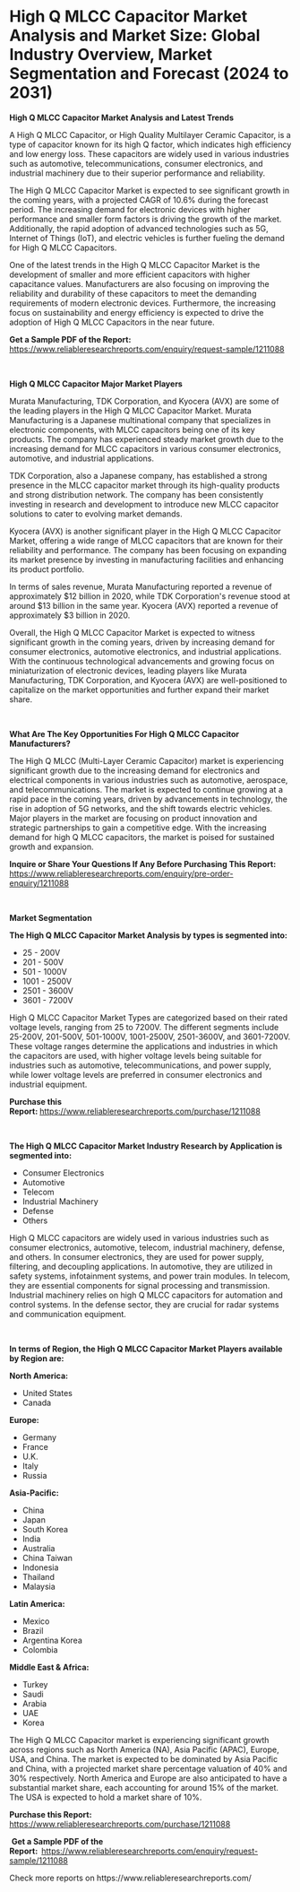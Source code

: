 <p><h1>High Q MLCC Capacitor Market Analysis and Market Size: Global Industry Overview, Market Segmentation and Forecast (2024 to 2031)</h1></p><p><strong>High Q MLCC Capacitor Market Analysis and Latest Trends</strong></p>
<p><p>A High Q MLCC Capacitor, or High Quality Multilayer Ceramic Capacitor, is a type of capacitor known for its high Q factor, which indicates high efficiency and low energy loss. These capacitors are widely used in various industries such as automotive, telecommunications, consumer electronics, and industrial machinery due to their superior performance and reliability.</p><p>The High Q MLCC Capacitor Market is expected to see significant growth in the coming years, with a projected CAGR of 10.6% during the forecast period. The increasing demand for electronic devices with higher performance and smaller form factors is driving the growth of the market. Additionally, the rapid adoption of advanced technologies such as 5G, Internet of Things (IoT), and electric vehicles is further fueling the demand for High Q MLCC Capacitors.</p><p>One of the latest trends in the High Q MLCC Capacitor Market is the development of smaller and more efficient capacitors with higher capacitance values. Manufacturers are also focusing on improving the reliability and durability of these capacitors to meet the demanding requirements of modern electronic devices. Furthermore, the increasing focus on sustainability and energy efficiency is expected to drive the adoption of High Q MLCC Capacitors in the near future.</p></p>
<p><strong>Get a Sample PDF of the Report:&nbsp;</strong> <a href="https://www.reliableresearchreports.com/enquiry/request-sample/1211088">https://www.reliableresearchreports.com/enquiry/request-sample/1211088</a></p>
<p>&nbsp;</p>
<p><strong>High Q MLCC Capacitor Major Market Players</strong></p>
<p><p>Murata Manufacturing, TDK Corporation, and Kyocera (AVX) are some of the leading players in the High Q MLCC Capacitor Market. Murata Manufacturing is a Japanese multinational company that specializes in electronic components, with MLCC capacitors being one of its key products. The company has experienced steady market growth due to the increasing demand for MLCC capacitors in various consumer electronics, automotive, and industrial applications. </p><p>TDK Corporation, also a Japanese company, has established a strong presence in the MLCC capacitor market through its high-quality products and strong distribution network. The company has been consistently investing in research and development to introduce new MLCC capacitor solutions to cater to evolving market demands.</p><p>Kyocera (AVX) is another significant player in the High Q MLCC Capacitor Market, offering a wide range of MLCC capacitors that are known for their reliability and performance. The company has been focusing on expanding its market presence by investing in manufacturing facilities and enhancing its product portfolio.</p><p>In terms of sales revenue, Murata Manufacturing reported a revenue of approximately $12 billion in 2020, while TDK Corporation's revenue stood at around $13 billion in the same year. Kyocera (AVX) reported a revenue of approximately $3 billion in 2020. </p><p>Overall, the High Q MLCC Capacitor Market is expected to witness significant growth in the coming years, driven by increasing demand for consumer electronics, automotive electronics, and industrial applications. With the continuous technological advancements and growing focus on miniaturization of electronic devices, leading players like Murata Manufacturing, TDK Corporation, and Kyocera (AVX) are well-positioned to capitalize on the market opportunities and further expand their market share.</p></p>
<p>&nbsp;</p>
<p><strong>What Are The Key Opportunities For High Q MLCC Capacitor Manufacturers?</strong></p>
<p><p>The High Q MLCC (Multi-Layer Ceramic Capacitor) market is experiencing significant growth due to the increasing demand for electronics and electrical components in various industries such as automotive, aerospace, and telecommunications. The market is expected to continue growing at a rapid pace in the coming years, driven by advancements in technology, the rise in adoption of 5G networks, and the shift towards electric vehicles. Major players in the market are focusing on product innovation and strategic partnerships to gain a competitive edge. With the increasing demand for high Q MLCC capacitors, the market is poised for sustained growth and expansion.</p></p>
<p><strong>Inquire or Share Your Questions If Any Before Purchasing This Report:</strong> <a href="https://www.reliableresearchreports.com/enquiry/pre-order-enquiry/1211088">https://www.reliableresearchreports.com/enquiry/pre-order-enquiry/1211088</a></p>
<p>&nbsp;</p>
<p><strong>Market Segmentation</strong></p>
<p><strong>The High Q MLCC Capacitor Market Analysis by types is segmented into:</strong></p>
<p><ul><li>25 - 200V</li><li>201 - 500V</li><li>501 - 1000V</li><li>1001 - 2500V</li><li>2501 - 3600V</li><li>3601 - 7200V</li></ul></p>
<p><p>High Q MLCC Capacitor Market Types are categorized based on their rated voltage levels, ranging from 25 to 7200V. The different segments include 25-200V, 201-500V, 501-1000V, 1001-2500V, 2501-3600V, and 3601-7200V. These voltage ranges determine the applications and industries in which the capacitors are used, with higher voltage levels being suitable for industries such as automotive, telecommunications, and power supply, while lower voltage levels are preferred in consumer electronics and industrial equipment.</p></p>
<p><strong>Purchase this Report:&nbsp;</strong><a href="https://www.reliableresearchreports.com/purchase/1211088">https://www.reliableresearchreports.com/purchase/1211088</a></p>
<p>&nbsp;</p>
<p><strong>The High Q MLCC Capacitor Market Industry Research by Application is segmented into:</strong></p>
<p><ul><li>Consumer Electronics</li><li>Automotive</li><li>Telecom</li><li>Industrial Machinery</li><li>Defense</li><li>Others</li></ul></p>
<p><p>High Q MLCC capacitors are widely used in various industries such as consumer electronics, automotive, telecom, industrial machinery, defense, and others. In consumer electronics, they are used for power supply, filtering, and decoupling applications. In automotive, they are utilized in safety systems, infotainment systems, and power train modules. In telecom, they are essential components for signal processing and transmission. Industrial machinery relies on high Q MLCC capacitors for automation and control systems. In the defense sector, they are crucial for radar systems and communication equipment.</p></p>
<p>&nbsp;</p>
<p><strong>In terms of Region, the High Q MLCC Capacitor Market Players available by Region are:</strong></p>
<p>
    <p> <strong> North America: </strong>
        <ul>
            <li>United States</li>
            <li>Canada</li>
        </ul>
        </p> 
    <p> <strong> Europe: </strong>
        <ul>
            <li>Germany</li>
            <li>France</li>
            <li>U.K.</li>
            <li>Italy</li>
            <li>Russia</li>
        </ul>
        </p> 
    <p> <strong> Asia-Pacific: </strong>
        <ul>
            <li>China</li>
            <li>Japan</li>
            <li>South Korea</li>
            <li>India</li>
            <li>Australia</li>
            <li>China Taiwan</li>
            <li>Indonesia</li>
            <li>Thailand</li>
            <li>Malaysia</li>
        </ul>
        </p> 
    <p> <strong> Latin America: </strong>
        <ul>
            <li>Mexico</li>
            <li>Brazil</li>
            <li>Argentina Korea</li>
            <li>Colombia</li>
        </ul>
        </p> 
    <p> <strong> Middle East & Africa: </strong>
        <ul>
            <li>Turkey</li>
            <li>Saudi</li>
            <li>Arabia</li>
            <li>UAE</li>
            <li>Korea</li>
        </ul>
    </p>
    </p>
<p><p>The High Q MLCC Capacitor market is experiencing significant growth across regions such as North America (NA), Asia Pacific (APAC), Europe, USA, and China. The market is expected to be dominated by Asia Pacific and China, with a projected market share percentage valuation of 40% and 30% respectively. North America and Europe are also anticipated to have a substantial market share, each accounting for around 15% of the market. The USA is expected to hold a market share of 10%.</p></p>
<p><strong>Purchase this Report: </strong><a href="https://www.reliableresearchreports.com/purchase/1211088">https://www.reliableresearchreports.com/purchase/1211088</a></p>
<p>&nbsp;<strong>Get a Sample PDF of the Report:&nbsp;&nbsp;</strong><a href="https://www.reliableresearchreports.com/enquiry/request-sample/1211088">https://www.reliableresearchreports.com/enquiry/request-sample/1211088</a></p>
<p><strong></strong></p>
<p>Check more reports on https://www.reliableresearchreports.com/</p>